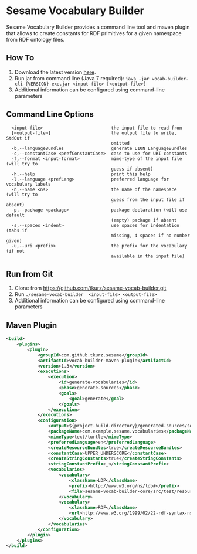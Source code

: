 # Sesame Vocabulary Builder

Sesame Vocabulary Builder provides a command line tool and maven plugin that allows to create constants for RDF primitives for a given namespace from RDF ontology files.

## How To

1. Download the latest version [here](https://github.com/tkurz/sesame-vocab-builder/releases).
2. Run jar from command line (Java 7 required): `java -jar vocab-builder-cli-{VERSION}-exe.jar <input-file> [<output-file>]`
3. Additional information can be configured using command-line parameters

## Command Line Options

```
  <input-file>                          the input file to read from
  [<output-file>]                       the output file to write, StdOut if
                                        omitted
  -b,--languageBundles                  generate L10N LanguageBundles
  -c,--constantCase <prefConstantCase>  case to use for URI constants
  -f,--format <input-format>            mime-type of the input file (will try to
                                        guess if absent)
  -h,--help                             print this help
  -l,--language <prefLang>              preferred language for vocabulary labels
  -n,--name <ns>                        the name of the namespace (will try to
                                        guess from the input file if absent)
  -p,--package <package>                package declaration (will use default
                                        (empty) package if absent
  -s,--spaces <indent>                  use spaces for indentation (tabs if
                                        missing, 4 spaces if no number given)
  -u,--uri <prefix>                     the prefix for the vocabulary (if not
                                        available in the input file)
```

## Run from Git

1. Clone from https://github.com/tkurz/sesame-vocab-builder.git
2. Run `./sesame-vocab-builder  <input-file> <output-file>`
3. Additional information can be configured using command-line parameters

## Maven Plugin

```xml
<build>
    <plugins>
        <plugin>
            <groupId>com.github.tkurz.sesame</groupId>
            <artifactId>vocab-builder-maven-plugin</artifactId>
            <version>1.3</version>
            <executions>
                <execution>
                    <id>generate-vocabularies</id>
                    <phase>generate-sources</phase>
                    <goals>
                        <goal>generate</goal>
                    </goals>
                </execution>
            </executions>
            <configuration>
                <output>${project.build.directory}/generated-sources/sesame-vocabs</output>
                <packageName>com.example.sesame.vocabularies</packageName>
                <mimeType>text/turtle</mimeType>
                <preferredLanguage>en</preferredLanguage>
                <createResourceBundles>true</createResourceBundles>
                <constantCase>UPPER_UNDERSCORE</constantCase>
                <createStringConstants>true</createStringConstants>
                <stringConstantPrefix>_</stringConstantPrefix>
                <vocabularies>
                    <vocabulary>
                        <className>LDP</className>
                        <prefix>http://www.w3.org/ns/ldp#</prefix>
                        <file>sesame-vocab-builder-core/src/test/resources/ldp.ttl</file>
                    </vocabulary>
                    <vocabulary>
                        <className>RDF</className>
                        <url>http://www.w3.org/1999/02/22-rdf-syntax-ns</url>
                    </vocabulary>
                </vocabularies>
            </configuration>
        </plugin>
    </plugins>
</build>
```
